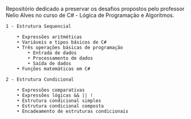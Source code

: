 Repositório dedicado a preservar os desafios propostos pelo professor Nelio Alves no curso de C# - Lógica de Programação e Algoritmos.

    1 - Estrutura Sequencial

    	• Expressões aritméticas
    	• Variáveis e tipos básicos de C#
    	• Três operações básicas de programação
    		• Entrada de dados
    		• Processamento de dados
    		• Saída de dados
    	• Funções matemáticas em C#

    2 - Estrutura Condicional

    	• Expressões comparativas
    	• Expressões lógicas && || !
    	• Estrutura condicional simples
    	• Estrutura condicional composta
    	• Encadeamento de estruturas condicionais
